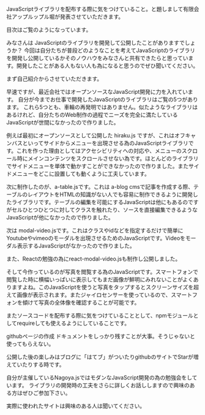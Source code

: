 JavaScriptライブラリを配布する際に気をつけていること。と題しまして有限会社アップルップル堀が発表させていただきます。

目次はご覧のようになっています。

みなさんは JavaScriptのライブラリを開発して公開したことがありますでしょうか？
今回は自分たちが普段どのようなことを考えてJavaScriptのライブラリを開発し公開しているかそのノウハウをみなさんと共有できたらと思っています。開発したことがある人もない人も為になると思うのでぜひ聞いてください。

まず自己紹介からさせていただきます。


早速ですが、最近会社ではオープンソースなJavaScript開発に力を入れています。
自分が今までお仕事で開発したJavaScriptのライブラリはご覧の5つがあります。
これら5つとも、車輪の再発明ではありません。似たようなライブラリはあるけれど、自分たちのWeb制作の過程でニーズを完全に満たしているJavaScriptが世間になかったので作りました。

例えば最初にオープンソースとして公開した hiraku.js ですが、これはオフキャンバスといってサイドからメニューを出現させる為のJavaScriptライブラリです。これを作った理由としてはアクセシビリティへの対応や、メニューのスクロール時にメインコンテンツをスクロールさせない為です。ほとんどのライブラリでサイドメニューを単体で動かすことができなかったので作りました。またサイドメニューをどこに設置しても動くように工夫しています。

次に制作したのが、a-table.jsです。これは a-blog cmsで記事を作成する際、テーブルのレイアウトをHTMLの知識がない人でも容易に制作できるように開発したライブラリです。テーブルの編集を可能にするJavaScriptは他にもあるのですがセルひとつひとつに対してクラスを触れたり、ソースを直接編集できるようなJavaScriptが他になかったので作りました。

次は modal-video.jsです。これはクラスやidなどを指定するだけで簡単にYoutubeやvimeoのモーダルを出現させるためのJavaScriptです。Videoをモーダル表示するJavaScriptがなかったので作りました。

また、Reactの勉強の為にreact-modal-video.jsも制作し公開しました。

そして今作っているのが写真を閲覧する為のJavaScriptです。スマートフォンで閲覧した時に横幅いっぱいに表示してもまだ画像が鮮明にみれないことがよくありますよね。このJavaScriptを使うと写真をタップするとスクリーンサイズを超えて画像が表示されます。またジャイロセンサーを使っているので、スマートフォンを傾けて写真の全体像を確認することが可能です。

またソースコードを配布する際に気をつけていることとして、npmモジュールとしてrequireしても使えるようにしていることです。

githubページの作成
ドキュメントをしっかり残すことが大事。そうじゃないと使ってもらえない。

公開した後の楽しみはブログに「はてブ」がついたりgithubのサイトでStarが増えていたりする時です。

自分が主催しているNagoya.jsではモダンなJavaScript開発の為の勉強会をしています。
ライブラリの開発時の工夫をさらに詳しくお話ししますので興味のある方はぜひご参加下さい。

実際に使われたサイトは興味のある人は聞いてください。
